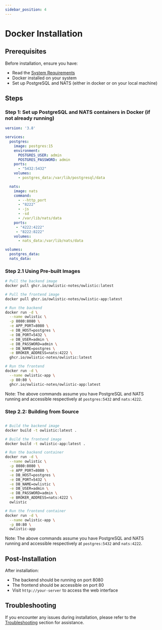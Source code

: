```yaml
---
sidebar_position: 4
---
```


# Docker Installation

## Prerequisites

Before installation, ensure you have:

- Read the [System Requirements](system-requirements.md)
- Docker installed on your system
- Set up PostgreSQL and NATS (either in docker or on your local machine)

## Steps

### Step 1: Set up PostgreSQL and NATS containers in Docker (if not already running)

```yaml
version: '3.8'

services:
  postgres:
    image: postgres:15
    environment:
      POSTGRES_USER: admin
      POSTGRES_PASSWORD: admin
    ports:
      - "5432:5432"
    volumes:
      - postgres_data:/var/lib/postgresql/data

  nats:
    image: nats
    command:
      - --http_port
      - "8222"
      - -js
      - -sd
      - /var/lib/nats/data
    ports:
     - "4222:4222"
     - "8222:8222"
    volumes:
      - nats_data:/var/lib/nats/data

volumes:
  postgres_data:
  nats_data:
```

### Step 2.1 Using Pre-built Images

```bash
# Pull the backend image
docker pull ghcr.io/owlistic-notes/owlistic:latest

# Pull the frontend image
docker pull ghcr.io/owlistic-notes/owlistic-app:latest
```

```bash
# Run the backend
docker run -d \
  --name owlistic \
  -p 8080:8080 \
  -e APP_PORT=8080 \
  -e DB_HOST=postgres \
  -e DB_PORT=5432 \
  -e DB_USER=admin \
  -e DB_PASSWORD=admin \
  -e DB_NAME=postgres \
  -e BROKER_ADDRESS=nats:4222 \
  ghcr.io/owlistic-notes/owlistic:latest

# Run the frontend
docker run -d \
  --name owlistic-app \
  -p 80:80 \
  ghcr.io/owlistic-notes/owlistic-app:latest
```

Note: The above commands assume you have PostgreSQL and NATS running and accessible respectively at `postgres:5432` and `nats:4222`.

### Step 2.2: Building from Source

```bash

# Build the backend image
docker build -t owlistic:latest .

# Build the frontend image
docker build -t owlistic-app:latest .

# Run the backend container
docker run -d \
  --name owlistic \
  -p 8080:8080 \
  -e APP_PORT=8080 \
  -e DB_HOST=postgres \
  -e DB_PORT=5432 \
  -e DB_NAME=owlistic \
  -e DB_USER=admin \
  -e DB_PASSWORD=admin \
  -e BROKER_ADDRESS=nats:4222 \
  owlistic

# Run the frontend container
docker run -d \
  --name owlistic-app \
  -p 80:80 \
  owlistic-app
```

Note: The above commands assume you have PostgreSQL and NATS running and accessible respectively at `postgres:5432` and `nats:4222`.

## Post-Installation

After installation:
- The backend should be running on port 8080
- The frontend should be accessible on port 80
- Visit `http://your-server` to access the web interface

## Troubleshooting

If you encounter any issues during installation, please refer to the [Troubleshooting](../troubleshooting/common-issues.md) section for assistance.

